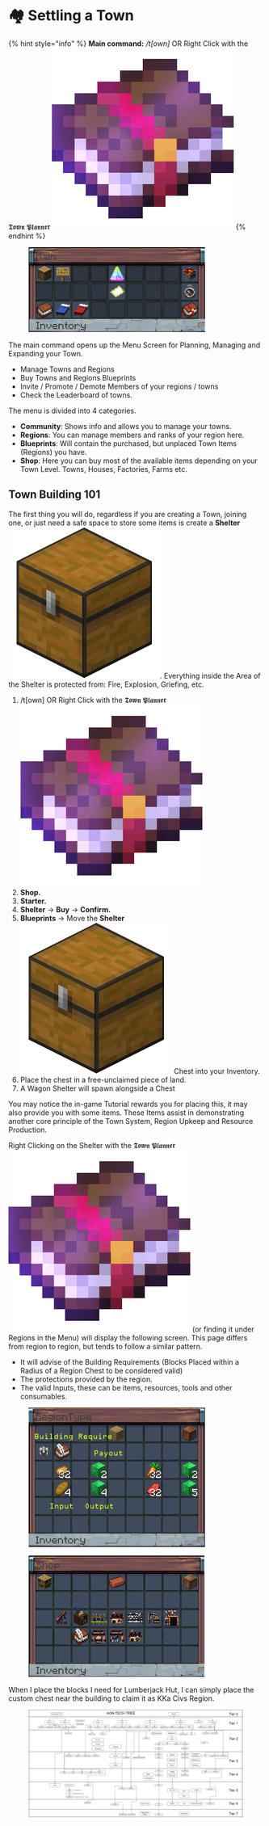 # 🏘️ Settling a Town

{% hint style="info" %}
**Main command:** _/t\[own]_ OR Right Click with the 𝕿𝖔𝖜𝖓 𝕻𝖑𝖆𝖓𝖓𝖊𝖗 <img src="../../.gitbook/assets/image (11).png" alt="" data-size="line">&#x20;
{% endhint %}

<figure><img src="../../.gitbook/assets/Screenshot_2024-03-23_204039.png" alt=""><figcaption></figcaption></figure>

The main command opens up the Menu Screen for Planning, Managing and Expanding your Town.

* Manage Towns and Regions
* Buy Towns and Regions Blueprints
* Invite / Promote / Demote Members of your regions / towns
* Check the Leaderboard of towns.

The menu is divided into 4 categories.

* **Community**: Shows info and allows you to manage your towns.
* **Regions**: You can manage members and ranks of your region here.
* **Blueprints**: Will contain the purchased, but unplaced Town Items (Regions) you have.
* **Shop**: Here you can buy most of the available items depending on your Town Level. Towns, Houses, Factories, Farms etc.

## Town Building 101

The first thing you will do, regardless if you are creating a Town, joining one, or just need a safe space to store some items is create a **Shelter** <img src="../../.gitbook/assets/image (12).png" alt="" data-size="line">. Everything inside the Area of the Shelter is protected from: Fire, Explosion, Griefing, etc.&#x20;

1. /t\[own] OR Right Click with the 𝕿𝖔𝖜𝖓 𝕻𝖑𝖆𝖓𝖓𝖊𝖗 <img src="../../.gitbook/assets/image (11).png" alt="" data-size="line">&#x20;
2. **Shop.**
3. **Starter.**
4. **Shelter** -> **Buy** -> **Confirm.**
5. **Blueprints** -> Move the **Shelter** <img src="../../.gitbook/assets/image (12).png" alt="" data-size="line"> Chest into your Inventory.
6. Place the chest in a free-unclaimed piece of land.
7. A Wagon Shelter will spawn alongside a Chest

You may notice the in-game Tutorial rewards you for placing this, it may also provide you with some items. These Items assist in demonstrating another core principle of the Town System, Region Upkeep and Resource Production.

Right Clicking on the Shelter with the 𝕿𝖔𝖜𝖓 𝕻𝖑𝖆𝖓𝖓𝖊𝖗 <img src="../../.gitbook/assets/image (11).png" alt="" data-size="line"> (or finding it under Regions in the Menu) will display the following screen. This page differs from region to region, but tends to follow a similar pattern.

* It will advise of the Building Requirements (Blocks Placed within a Radius of a Region Chest to be considered valid)
* The protections provided by the region.
*   The valid Inputs, these can be items, resources, tools and other consumables.





<figure><img src="../../.gitbook/assets/Untitled (1).png" alt=""><figcaption></figcaption></figure>

<figure><img src="../../.gitbook/assets/Screenshot_2024-03-23_204059 (1).png" alt=""><figcaption></figcaption></figure>

When I place the blocks I need for Lumberjack Hut, I can simply place the custom chest near the building to claim it as KKa Civs Region.

<div data-full-width="true">

<figure><img src="../../.gitbook/assets/image (1) (1).png" alt=""><figcaption></figcaption></figure>

</div>
